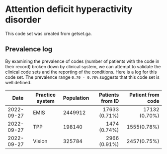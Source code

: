 # Attention deficit hyperactivity disorder 

This code set was created from getset.ga.

## Prevalence log

By examining the prevalence of codes (number of patients with the code in their record) broken down by clinical system, we can attempt to validate the clinical code sets and the reporting of the conditions. Here is a log for this code set. The prevalence range `0.70 - 0.78%` suggests that this code set is well defined.

| Date       | Practice system | Population | Patients from ID | Patient from code |
| ---------- | --------------- | ---------- | ---------------: | ----------------: |
| 2022-09-27 | EMIS            |    2449912 |    17633 (0.71%) |     17132 (0.70%) |
| 2022-09-27 | TPP             |     198140 |     1474 (0.74%) |       1555(0.78%) |
| 2022-09-27 | Vision          |     325784 |     2966 (0.91%) |       2457(0.75%) |